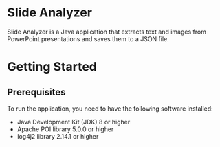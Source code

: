 # Slide Analyzer
Slide Analyzer is a Java application that extracts text and images from PowerPoint presentations and saves them to a JSON file.
# Getting Started

## Prerequisites
To run the application, you need to have the following software installed:

- Java Development Kit (JDK) 8 or higher
- Apache POI library 5.0.0 or higher
- log4j2 library 2.14.1 or higher
